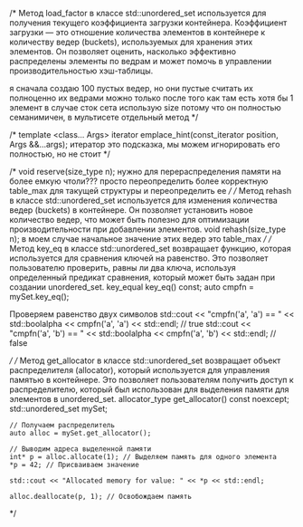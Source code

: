   /*
  Метод load_factor в классе std::unordered_set используется для получения
  текущего коэффициента загрузки контейнера. Коэффициент загрузки — это
  отношение количества элементов в контейнере к количеству ведер (buckets),
  используемых для хранения этих элементов. Он позволяет оценить, насколько
  эффективно распределены элементы по ведрам и может помочь в управлении
  производительностью хэш-таблицы.

  я сначала создаю 100 пустых ведер, но они пустые
  считать их полноценно их ведрами можно только после того как там есть хотя бы
  1 элемент в случае сток сета использую size потому что он полностью
  семанимичен, в мультисете отдельный метод
  */



  
  /*
    template <class... Args>
    iterator emplace_hint(const_iterator position, Args &&...args);
  итератор это подсказка, мы можем игнорировать его полностью, но не стоит
  */








  /*
  void reserve(size_type n);
  нужно для перераспределения памяти на более емкую чтоли???
  просто переопределить более корректную table_max для такущей структуры
  и переопределить ее
  */
  /*
  Метод rehash в классе std::unordered_set используется для изменения количества
  ведер (buckets) в контейнере. Он позволяет установить новое количество ведер,
  что может быть полезно для оптимизации производительности при добавлении
  элементов.
  void rehash(size_type n);
  в моем случае начальное значение этих ведер это table_max
  */
  /*
  Метод key_eq в классе std::unordered_set возвращает функцию, которая
  используется для сравнения ключей на равенство. Это позволяет пользователю
  проверить, равны ли два ключа, используя определенный предикат сравнения,
  который может быть задан при создании unordered_set.
  key_equal key_eq() const;
      auto cmpfn = mySet.key_eq();

  Проверяем равенство двух символов
    std::cout << "cmpfn('a', 'a') == " << std::boolalpha << cmpfn('a', 'a') <<
  std::endl; // true std::cout << "cmpfn('a', 'b') == " << std::boolalpha <<
  cmpfn('a', 'b') << std::endl; // false

  */
  /*
  Метод get_allocator в классе std::unordered_set возвращает объект
  распределителя (allocator), который используется для управления памятью в
  контейнере. Это позволяет пользователям получить доступ к распределителю,
  который был использован для выделения памяти для элементов в unordered_set.
  allocator_type get_allocator() const noexcept;
    std::unordered_set<int> mySet;

    // Получаем распределитель
    auto alloc = mySet.get_allocator();

    // Выводим адреса выделенной памяти
    int* p = alloc.allocate(1); // Выделяем память для одного элемента
    *p = 42; // Присваиваем значение

    std::cout << "Allocated memory for value: " << *p << std::endl;

    alloc.deallocate(p, 1); // Освобождаем память
  */
